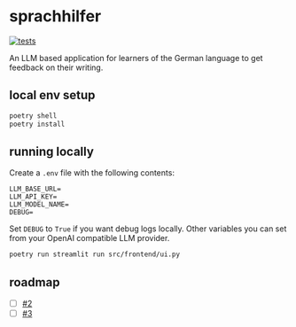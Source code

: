 # sprachhilfer

[![tests](https://github.com/ShawonAshraf/sprachhilfer/actions/workflows/tests.yml/badge.svg)](https://github.com/ShawonAshraf/sprachhilfer/actions/workflows/tests.yml)

An LLM based application for learners of the German language to get feedback on their writing.


## local env setup

```bash
poetry shell
poetry install
```

## running locally

Create a `.env` file with the following contents:

```
LLM_BASE_URL=
LLM_API_KEY=
LLM_MODEL_NAME=
DEBUG=
```

Set `DEBUG` to `True` if you want debug logs locally. Other variables you can set from your OpenAI compatible LLM provider.

```bash
poetry run streamlit run src/frontend/ui.py
```

## roadmap

- [ ] [#2](https://github.com/ShawonAshraf/sprachhilfer/issues/2)
- [ ] [#3](https://github.com/ShawonAshraf/sprachhilfer/issues/3)
